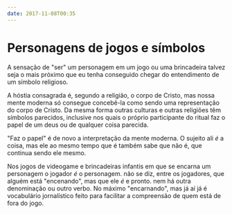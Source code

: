 ```yaml
---
date: 2017-11-08T00:35
---
```


# Personagens de jogos e símbolos

A sensação de "ser" um personagem em um jogo ou uma brincadeira talvez seja o mais próximo que eu tenha conseguido chegar do entendimento de um símbolo religioso.

A hóstia consagrada é, segundo a religião, o corpo de Cristo, mas nossa mente moderna só consegue concebê-la como sendo uma representação do corpo de Cristo. Da mesma forma outras culturas e outras religiões têm símbolos parecidos, inclusive nos quais o próprio participante do ritual faz o papel de um deus ou de qualquer coisa parecida.

"Faz o papel" é de novo a interpretação da mente moderna. O sujeito ali _é_ a coisa, mas ele ao mesmo tempo que é também sabe que não é, que continua sendo ele mesmo.

Nos jogos de videogame e brincadeiras infantis em que se encarna um personagem o jogador _é_ o personagem. não se diz, entre os jogadores, que alguém está "encenando", mas que ele _é_ e pronto. nem há outra denominação ou outro verbo. No máximo "encarnando", mas já aí já é vocabulário jornalístico feito para facilitar a compreensão de quem está de fora do jogo.
